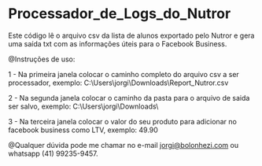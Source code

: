 # Processador_de_Logs_do_Nutror
Este código lê o arquivo csv da lista de alunos exportado pelo Nutror e gera uma saída txt com as informações úteis para o Facebook Business.

@Instruções de uso:

1 - Na primeira janela colocar o caminho completo do arquivo csv a ser processador, exemplo: C:\Users\jorgi\Downloads\Report_Nutror.csv

2 - Na segunda janela colocar o caminho da pasta para o arquivo de saida ser salvo, exemplo: C:\Users\jorgi\Downloads\

3 - Na terceira janela colocar o valor do seu produto para adicionar no facebook business como LTV, exemplo: 49.90

@Qualquer dúvida pode me chamar no e-mail jorgi@bolonhezi.com ou whatsapp (41) 99235-9457.
